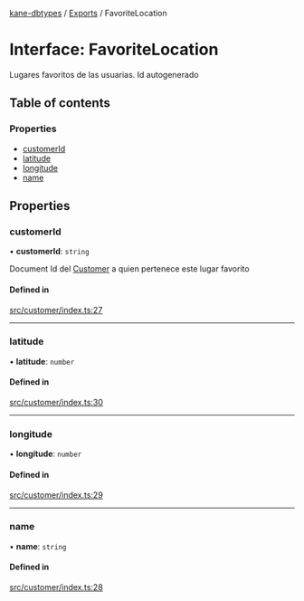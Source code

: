 [kane-dbtypes](../README.md) / [Exports](../modules.md) / FavoriteLocation

# Interface: FavoriteLocation

Lugares favoritos de las usuarias. Id autogenerado

## Table of contents

### Properties

- [customerId](FavoriteLocation.md#customerid)
- [latitude](FavoriteLocation.md#latitude)
- [longitude](FavoriteLocation.md#longitude)
- [name](FavoriteLocation.md#name)

## Properties

### customerId

• **customerId**: `string`

Document Id del [Customer](Customer.md) a quien pertenece este lugar favorito

#### Defined in

[src/customer/index.ts:27](https://github.com/gatitolabs/kane-dbtypes/blob/15bed6d/src/customer/index.ts#L27)

___

### latitude

• **latitude**: `number`

#### Defined in

[src/customer/index.ts:30](https://github.com/gatitolabs/kane-dbtypes/blob/15bed6d/src/customer/index.ts#L30)

___

### longitude

• **longitude**: `number`

#### Defined in

[src/customer/index.ts:29](https://github.com/gatitolabs/kane-dbtypes/blob/15bed6d/src/customer/index.ts#L29)

___

### name

• **name**: `string`

#### Defined in

[src/customer/index.ts:28](https://github.com/gatitolabs/kane-dbtypes/blob/15bed6d/src/customer/index.ts#L28)
